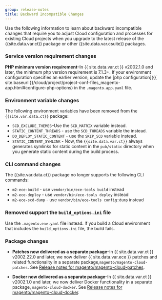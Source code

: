 ```yaml
---
group: release-notes
title: Backward Incompatible Changes
---
```


Use the following information to learn about backward incompatible changes that require you to adjust Cloud configuration and processes for existing Cloud projects when you upgrade to the latest release of the {{site.data.var.ct}} package or other {{site.data.var.csuite}} packages.

### Service version requirement changes

**PHP minimum version requirement**–In {{ site.data.var.ct }} v2002.1.0 and later, the minimum php version requirement is 7.1.3+. If your environment configuration specifies an earlier version, update the [php configuration]({{ site.baseurl }}/cloud/project/project-conf-files_magento-app.html#configure-php-options) in the `.magento.app.yaml` file. 

### Environment variable changes

The following environment variables have been removed from the `{{site.var.data.ct}}` package:

-  `SCD_EXCLUDE_THEMES`–Use the `SCD_MATRIX` variable instead.
-  `STATIC_CONTENT_THREADS` - use the `SCD_THREADS` variable the instead.
-  `DO_DEPLOY_STATIC_CONTENT` - use the `SKIP_SCD` variable instead.
-  `STATIC_CONTENT_SYMLINK` - Now, the `{{site.data.var.ct}}` always generates symlinks for static content in the `pub/static` directory when you generate static content during the build process.

### CLI command changes

The {{site.var.data.ct}} package no longer supports the following CLI commands:

- `m2-ece-build`  - use `vendor/bin/ece-tools build` instead
- `m2-ece-deploy` - use `vendor/bin/ece-tools deploy` instead
- `m2-ece-scd-dump` - use `vendor/bin/ece-tools config:dump` instead

### Removed support the `build_options.ini` file

Use the `.magento.env.yaml` file instead. If you build a Cloud environment that includes the `build_options.ini` file, the build fails.

### Package changes

-  **Patches now delivered as a separate package**–In {{ site.data.var.ct }} v2002.22.0 and later, we now deliver {{ site.data.var.ece }} patches and related functionality in a separate package,`magento/magento-cloud-patches`. See [Release notes for magento/magento-cloud-patches]({{site.baseurl}}/cloud/release-notes/mcp-release-notes.md).

- **Docker now delivered as a separate package**–In {{ site.data.var.ct }} v2002.1.0 and later, we now deliver Docker functionality in a separate package, `magento-cloud-docker`. See [Release notes for magento/magento-cloud-docker]({{site.baseurl}}/cloud/release-notes/mcd-release-notes.md).
